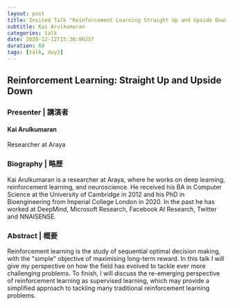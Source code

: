 ```yaml
---
layout: post
title: Invited Talk "Reinforcement Learning Straight Up and Upside Down"
subtitle: Kai Arulkumaran 
categories: talk
date: 2020-12-12T15:30:00JST
duration: 60
tags: [talk, day3]
---
```



## Reinforcement Learning: Straight Up and Upside Down

### Presenter \| 講演者

#### Kai Arulkumaran

Researcher at Araya

### Biography \| 略歴

Kai Arulkumaran is a researcher at Araya, where he works on deep learning, reinforcement learning, and neuroscience. He received his BA in Computer Science at the University of Cambridge in 2012 and his PhD in Bioengineering from Imperial College London in 2020. In the past he has worked at DeepMind, Microsoft Research, Facebook AI Research, Twitter and NNAISENSE.

### Abstract \| 概要

Reinforcement learning is the study of sequential optimal decision making, with the "simple" objective of maximising long-term reward. In this talk I will give my perspective on how the field has evolved to tackle ever more challenging problems. To finish, I will discuss the re-emerging perspective of reinforcement learning as supervised learning, which may provide a simplified approach to tackling many traditional reinforcement learning problems.